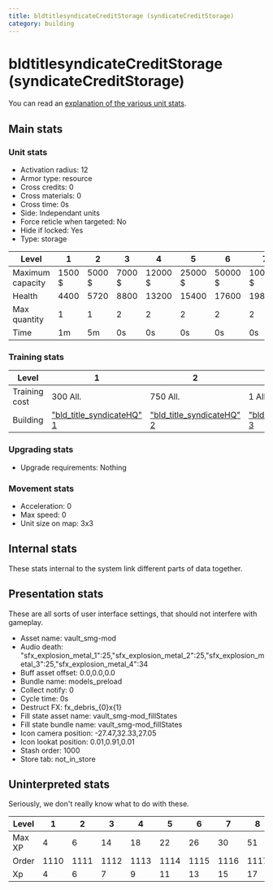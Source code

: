 ```yaml
---
title: bldtitlesyndicateCreditStorage (syndicateCreditStorage)
category: building
---
```


# bldtitlesyndicateCreditStorage (syndicateCreditStorage)

You can read an [explanation  of the various unit stats](unitexplained.md).

## Main stats

### Unit stats

  * Activation radius: 12
  * Armor type: resource
  * Cross credits: 0
  * Cross materials: 0
  * Cross time: 0s
  * Side: Independant units
  * Force reticle when targeted: No
  * Hide if locked: Yes
  * Type: storage

|Level           |1     |2     |3     |4      |5      |6      |7       |8       |9       |10       |
|----------------|------|------|------|-------|-------|-------|--------|--------|--------|---------|
|Maximum capacity|1500 $|5000 $|7000 $|12000 $|25000 $|50000 $|100000 $|250000 $|500000 $|1000000 $|
|Health          |4400  |5720  |8800  |13200  |15400  |17600  |19800   |22000   |24200   |26400    |
|Max quantity    |1     |1     |2     |2      |2      |2      |2       |3       |4       |4        |
|Time            |1m    |5m    |0s    |0s     |0s     |0s     |0s      |0s      |0s      |0s       |


### Training stats

|Level        |1                                            |2                                            |3                                            |4                                            |5                                            |6                                            |7                                            |8                                            |9                                            |10                                            |
|-------------|---------------------------------------------|---------------------------------------------|---------------------------------------------|---------------------------------------------|---------------------------------------------|---------------------------------------------|---------------------------------------------|---------------------------------------------|---------------------------------------------|----------------------------------------------|
|Training cost|300 All.                                     |750 All.                                     |1 All.                                       |1 All.                                       |1 All.                                       |1 All.                                       |1 All.                                       |1 All.                                       |1 All.                                       |1 All.                                        |
|Building     |["bld_title_syndicateHQ" 1](syndicateHQ.html)|["bld_title_syndicateHQ" 2](syndicateHQ.html)|["bld_title_syndicateHQ" 3](syndicateHQ.html)|["bld_title_syndicateHQ" 4](syndicateHQ.html)|["bld_title_syndicateHQ" 5](syndicateHQ.html)|["bld_title_syndicateHQ" 6](syndicateHQ.html)|["bld_title_syndicateHQ" 7](syndicateHQ.html)|["bld_title_syndicateHQ" 8](syndicateHQ.html)|["bld_title_syndicateHQ" 9](syndicateHQ.html)|["bld_title_syndicateHQ" 10](syndicateHQ.html)|


### Upgrading stats

  * Upgrade requirements: Nothing

### Movement stats

  * Acceleration: 0
  * Max speed: 0
  * Unit size on map: 3x3

## Internal stats

These stats internal to the system link different parts of data together.


## Presentation stats

These are all sorts of user interface settings, that should not interfere with gameplay.

  * Asset name: vault_smg-mod
  * Audio death: "sfx_explosion_metal_1":25,"sfx_explosion_metal_2":25,"sfx_explosion_metal_3":25,"sfx_explosion_metal_4":34
  * Buff asset offset: 0.0,0.0,0.0
  * Bundle name: models_preload
  * Collect notify: 0
  * Cycle time: 0s
  * Destruct FX: fx_debris_{0}x{1}
  * Fill state asset name: vault_smg-mod_fillStates
  * Fill state bundle name: vault_smg-mod_fillStates
  * Icon camera position: -27.47,32.33,27.05
  * Icon lookat position: 0.01,0.91,0.01
  * Stash order: 1000
  * Store tab: not_in_store

## Uninterpreted stats

Seriously, we don't really know what to do with these.

|Level |1   |2   |3   |4   |5   |6   |7   |8   |9   |10  |
|------|----|----|----|----|----|----|----|----|----|----|
|Max XP|4   |6   |14  |18  |22  |26  |30  |51  |76  |84  |
|Order |1110|1111|1112|1113|1114|1115|1116|1117|1118|1119|
|Xp    |4   |6   |7   |9   |11  |13  |15  |17  |19  |21  |



